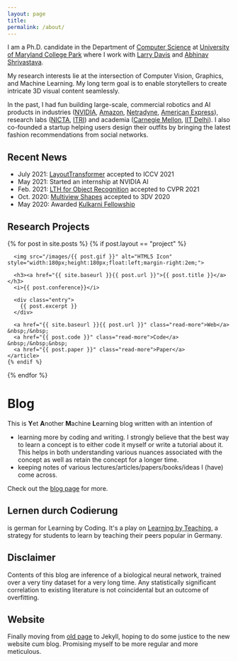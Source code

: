 ```yaml
---
layout: page
title: 
permalink: /about/
---
```



[comment]: <> ([Email]&#40;kamalgupta308@gmail.com&#41; &nbsp;&nbsp;/&nbsp;&nbsp;)

[comment]: <> ([Google Scholar]&#40;https://scholar.google.com/citations?user=tC3td8cAAAAJ&hl=en&#41; &nbsp;&nbsp;/&nbsp;&nbsp;)

[comment]: <> ([Github]&#40;https://github.com/kampta&#41; &nbsp;&nbsp;/&nbsp;&nbsp;)

[comment]: <> ([Twitter]&#40;https://twitter.com/kamalgupta09&#41; &nbsp;&nbsp;/&nbsp;&nbsp;)

[comment]: <> ([LinkedIn]&#40;https://www.linkedin.com/in/kamalgupta09/&#41;)

[comment]: <> (I am a Ph.D. candidate in the Department of [Computer Science]&#40;https://www.cs.umd.edu&#41; at [University of Maryland College Park]&#40;https://www.umd.edu&#41;. I am working with [Larry Davis]&#40;http://users.umiacs.umd.edu/~lsd/&#41; and [Abhinav Shrivastava]&#40;http://abhinavsh.info&#41;.)

[comment]: <> (In the past, I had fun building large-scale, commercial robotics and AI products in both industry and academia, specifically)

[comment]: <> (* Amazon [AWS Rekognition]&#40;https://aws.amazon.com/rekognition/&#41; in Pasadena, CA)

[comment]: <> (* A self-driving startup [Netradyne]&#40;http://netradyne.com/&#41; in Bengaluru, India)

[comment]: <> (* American Express Big Data Labs &#40;Now [Amex AI Labs]&#40;https://www.americanexpress.com/in/careers/ai-labs.html&#41;&#41; in Bengaluru, India)

[comment]: <> (* National ICT Australia &#40;or NICTA, now [Data 61]&#40;https://data61.csiro.au/&#41;&#41; in Sydney, Australia)

[comment]: <> (* [Robotics Institute]&#40;https://frc.ri.cmu.edu&#41;, CMU &#40;with [S. Singh]&#40;https://frc.ri.cmu.edu/~ssingh/Sanjiv_Singh/home.html&#41;, [S. Narasimhan]&#40;http://www.cs.cmu.edu/~srinivas/&#41;, [S. Nuske]&#40;https://www.linkedin.com/in/stephen-nuske-7ab4842/&#41;&#41; in Pittsburgh, PA)

[comment]: <> (* [Industrial Technology Research Institute]&#40;https://www.itri.org.tw/english/&#41; in Taiwan)

[comment]: <> (* [IIT Delhi]&#40;https://home.iitd.ac.in/&#41; &#40;with [M. Varma]&#40;https://www.microsoft.com/en-us/research/people/manik/&#41;, [SVN Vishwanathan]&#40;https://www.stat.purdue.edu/~vishy/&#41;, [S. Chaudhury]&#40;http://web.iitd.ac.in/~santanuc/&#41;&#41; in New Delhi, India)

[comment]: <> (I also briefly co-founded a startup helping users design their wardrobe by bringing fast fashion recommendations from social networks.)

I am a Ph.D. candidate in the Department of <a href="https://www.cs.umd.edu/">Computer Science</a> at 
<a href="https://www.umd.edu/">University of Maryland College Park</a> where I work with 
<a href="http://users.umiacs.umd.edu/~lsd">Larry Davis</a> 
and <a href="https://www.cs.umd.edu/~abhinav">Abhinav Shrivastava</a>. 

My research interests lie at the intersection of Computer Vision, Graphics, and Machine Learning. 
My long term goal is to enable storytellers to create intricate 3D visual content seamlessly.

[comment]: <> (I am a recipient of the Kulkarni fellowship and Dean's fellowship at the University of Maryland.)
In the past, I had fun building large-scale, commercial robotics and AI products in industries 
(<a href="https://github.com/NVlabs">NVIDIA</a>, 
<a href="https://www.amazon.science/">Amazon</a>, 
<a href="http://netradyne.com/">Netradyne</a>, 
<a href="https://www.americanexpress.com/in/careers/ai-labs.html">American Express</a>), 
research labs (<a href="https://data61.csiro.au">NICTA</a>, 
<a href="https://www.itri.org.tw/english">ITRI</a>) and academia (<a href="https://frc.ri.cmu.edu/">Carnegie Mellon</a>, 
<a href="https://home.iitd.ac.in">IIT Delhi</a>).
I also co-founded a startup helping users design their outfits by bringing the latest fashion recommendations from social networks.

## Recent News

* July 2021: [LayoutTransformer](https://arxiv.org/abs/2006.14615) accepted to ICCV 2021
* May 2021: Started an internship at NVIDIA AI
* Feb. 2021: [LTH for Object Recognition](https://openaccess.thecvf.com/content/CVPR2021/html/Girish_The_Lottery_Ticket_Hypothesis_for_Object_Recognition_CVPR_2021_paper.html) accepted to CVPR 2021
* Oct. 2020: [Multiview Shapes](https://ieeexplore.ieee.org/abstract/document/9320100) accepted to 3DV 2020
* May 2020: Awarded [Kulkarni Fellowship](https://gradschool.umd.edu/funding/student-fellowships-awards/kulkarni-foundation-summer-research-fellowship)

## Research Projects

[comment]: <> (I primarily work in Machine Learning and its applications in Vision, Graphics, Language and Robotics. I am also interested in building products with real-world impact in health-care, finance, sports and transportation.)

[comment]: <> (Some of my published works are)

<div class="posts">
  {% for post in site.posts %}
    {% if post.layout == "project" %}
    <article class="post">

      <img src="/images/{{ post.gif }}" alt="HTML5 Icon" style="width:180px;height:180px;float:left;margin-right:2em;">

      <h3><a href="{{ site.baseurl }}{{ post.url }}">{{ post.title }}</a> </h3>
      <i>{{ post.conference}}</i>

      <div class="entry">
        {{ post.excerpt }}
      </div>

      <a href="{{ site.baseurl }}{{ post.url }}" class="read-more">Web</a> &nbsp;/&nbsp;
      <a href="{{ post.code }}" class="read-more">Code</a> &nbsp;/&nbsp;&nbsp;
      <a href="{{ post.paper }}" class="read-more">Paper</a>
    </article>
    {% endif %}
  {% endfor %}
</div>

# Blog
This is **Y**et **A**nother **M**achine **L**earning blog written with an intention of

* learning more by coding and writing. I strongly believe that the best way to learn a concept is to either code it myself or write a tutorial about it. This helps in both understanding various nuances associated with the concept as well as retain the concept for a longer time.
* keeping notes of various lectures/articles/papers/books/ideas I (have) come across. 

Check out the [blog page](http://kampta.github.io/blog) for more.

## Lernen durch Codierung
is german for Learning by Coding. It's a play on [Learning by Teaching](https://en.wikipedia.org/wiki/Learning_by_teaching), a strategy for students to learn by teaching their peers popular in Germany.

## Disclaimer
Contents of this blog are inference of a biological neural network, trained over a very tiny dataset for a very long time. Any statistically significant correlation to existing literature is not coincidental but an outcome of overfitting.

## Website
Finally moving from [old page](https://sites.google.com/site/kamalgupta308/) to Jekyll, hoping to do some justice to the new website cum blog. Promising myself to be more regular and more meticulous.

